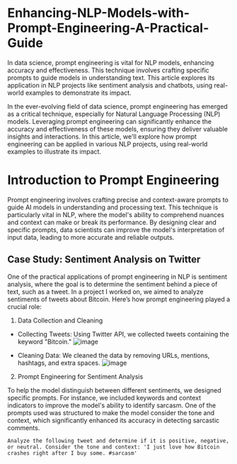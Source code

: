 # Enhancing-NLP-Models-with-Prompt-Engineering-A-Practical-Guide
In data science, prompt engineering is vital for NLP models, enhancing accuracy and effectiveness. This technique involves crafting specific prompts to guide models in understanding text. This article explores its application in NLP projects like sentiment analysis and chatbots, using real-world examples to demonstrate its impact.

In the ever-evolving field of data science, prompt engineering has emerged as a critical technique, especially for Natural Language Processing (NLP) models. Leveraging prompt engineering can significantly enhance the accuracy and effectiveness of these models, ensuring they deliver valuable insights and interactions. In this article, we'll explore how prompt engineering can be applied in various NLP projects, using real-world examples to illustrate its impact.

# Introduction to Prompt Engineering

Prompt engineering involves crafting precise and context-aware prompts to guide AI models in understanding and processing text. This technique is particularly vital in NLP, where the model's ability to comprehend nuances and context can make or break its performance. By designing clear and specific prompts, data scientists can improve the model's interpretation of input data, leading to more accurate and reliable outputs.

## Case Study: Sentiment Analysis on Twitter
One of the practical applications of prompt engineering in NLP is sentiment analysis, where the goal is to determine the sentiment behind a piece of text, such as a tweet. In a project I worked on, we aimed to analyze sentiments of tweets about Bitcoin. Here’s how prompt engineering played a crucial role:

1. Data Collection and Cleaning

* Collecting Tweets: Using Twitter API, we collected tweets containing the keyword "Bitcoin."
![image](https://github.com/Hagar-zakaria/Enhancing-NLP-Models-with-Prompt-Engineering-A-Practical-Guide/assets/93611934/17f625d0-3a5a-4e7c-9db1-a45de4deafa9)

* Cleaning Data: We cleaned the data by removing URLs, mentions, hashtags, and extra spaces.
![image](https://github.com/Hagar-zakaria/Enhancing-NLP-Models-with-Prompt-Engineering-A-Practical-Guide/assets/93611934/7c0dc621-f4fe-4025-aab2-b3e0c602de61)

2.  Prompt Engineering for Sentiment Analysis

To help the model distinguish between different sentiments, we designed specific prompts. For instance, we included keywords and context indicators to improve the model's ability to identify sarcasm. One of the prompts used was structured to make the model consider the tone and context, which significantly enhanced its accuracy in detecting sarcastic comments.

```plaintext
Analyze the following tweet and determine if it is positive, negative, or neutral. Consider the tone and context: 'I just love how Bitcoin crashes right after I buy some. #sarcasm'
